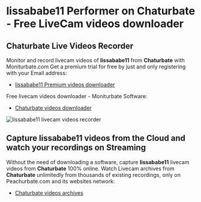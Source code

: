 # lissababe11 Performer on Chaturbate - Free LiveCam videos downloader

## Chaturbate Live Videos Recorder

Monitor and record livecam videos of **lissababe11** from **Chaturbate** with Moniturbate.com
Get a premium trial for free by just and only registering with your Email address:
* [lissababe11 Premium videos downloader](https://moniturbate.com/request-demo-licence-key.html)

Free livecam videos downloader - Moniturbate Software:
* [Chaturbate videos downloader](https://moniturbate.com/moniturbate-download-software.html)

![lissababe11 livecam videos recorder](https://peachurnet.com/templates/moniturbate-software.png)


## Capture lissababe11 videos from the Cloud and watch your recordings on Streaming

Without the need of downloading a software, capture **lissababe11** livecam videos from **Chaturbate** 100% online.
Watch Livecam archives from **Chaturbate** unlimitedly from thousands of existing recordings, only on Peachurbate.com and its websites network:
* [Chaturbate videos archives](https://peachurnet.com/)